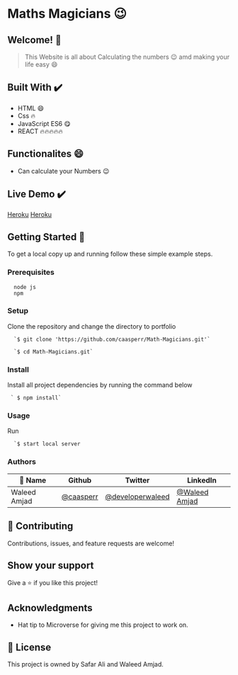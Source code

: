 # Maths Magicians 😉

## Welcome! 👋

> This Website is all about Calculating the numbers 😉 amd making your life easy 😄

                              
## Built With ✔️

- HTML 😄
- Css 🔥
- JavaScript ES6 😋
- REACT 🔥🔥🔥🔥🔥

## Functionalites 😄

- Can calculate your Numbers 😉


## Live Demo ✔️

[Heroku](https://math-magicians-23.herokuapp.com/)
[Heroku](https://math-magicians-23.herokuapp.com/)


## Getting Started 🙌

To get a local copy up and running follow these simple example steps.

### Prerequisites
```
  node js
  npm

```
### Setup
Clone the repository and change the directory to portfolio

``` 
  `$ git clone 'https://github.com/caasperr/Math-Magicians.git'`

  `$ cd Math-Magicians.git`

```

### Install
Install all project dependencies by running the command below
 
``` 
 ` $ npm install`
```
### Usage

Run
``` 
  `$ start local server
```


### Authors

| 👤 Name | Github | Twitter | LinkedIn |
|------|--------|---------|----------|
|Waleed Amjad|[@caasperr](https://github.com/caasperr)|[@developerwaleed](https://twitter.com/developerwaleed)|[@Waleed Amjad](https://www.linkedin.com/in/waleed-amjad-51930014a/)|


## 🤝 Contributing

Contributions, issues, and feature requests are welcome!

## Show your support

Give a ⭐️ if you like this project!

## Acknowledgments

- Hat tip to Microverse for giving me this project to work on.

## 📝 License

This project is owned by Safar Ali and Waleed Amjad.
